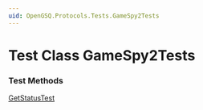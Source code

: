 ```yaml
---
uid: OpenGSQ.Protocols.Tests.GameSpy2Tests
---
```


# Test Class GameSpy2Tests

### Test Methods

<a href="/tests/OpenGSQ.Protocols.Tests/GameSpy2Tests/GetStatusTest.html">GetStatusTest</a>

